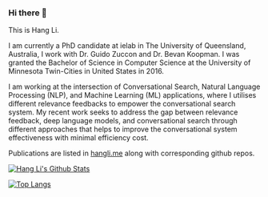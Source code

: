 ### Hi there 👋

This is Hang Li.

I am currently a PhD candidate at ielab in The University of Queensland, Australia, I work with Dr. Guido Zuccon and Dr. Bevan Koopman. I was granted the Bachelor of Science in Computer Science at the University of Minnesota Twin-Cities in United States in 2016.

I am working at the intersection of Conversational Search, Natural Language Processing (NLP), and Machine Learning (ML) applications, where I utilises different relevance feedbacks to empower the conversational search system. My recent work seeks to address the gap between relevance feedback, deep language models, and conversational search through different approaches that helps to improve the conversational system effectiveness with minimal efficiency cost.

Publications are listed in [hangli.me](https://hangli.me) along with corresponding github repos.

[![Hang Li's Github Stats](https://github-readme-stats.vercel.app/api?username=hanglics&show=prs_merged,prs_merged_percentage&show_icons=true&hide=stars)](https://github.com/anuraghazra/github-readme-stats) 

[![Top Langs](https://github-readme-stats.vercel.app/api/top-langs/?username=hanglics&langs_count=6&layout=compact)](https://github.com/anuraghazra/github-readme-stats)
